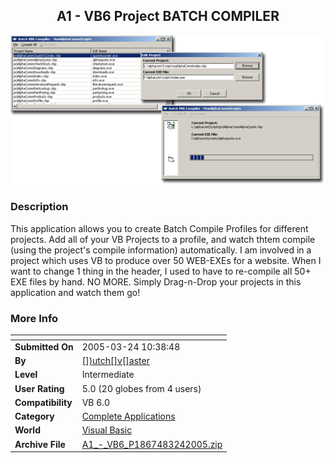 ﻿<div align="center">

## A1 \- VB6 Project BATCH COMPILER

<img src="PIC20053241045234119.gif">
</div>

### Description

This application allows you to create Batch Compile Profiles for different projects. Add all of your VB Projects to a profile, and watch thtem compile (using the project's compile information) automatically. I am involved in a project which uses VB to produce over 50 WEB-EXEs for a website. When I want to change 1 thing in the header, I used to have to re-compile all 50+ EXE files by hand. NO MORE. Simply Drag-n-Drop your projects in this application and watch them go!
 
### More Info
 


<span>             |<span>
---                |---
**Submitted On**   |2005-03-24 10:38:48
**By**             |[\[\]\)utch\[\]v\[\]aster](https://github.com/Planet-Source-Code/PSCIndex/blob/master/ByAuthor/utch-v-aster.md)
**Level**          |Intermediate
**User Rating**    |5.0 (20 globes from 4 users)
**Compatibility**  |VB 6\.0
**Category**       |[Complete Applications](https://github.com/Planet-Source-Code/PSCIndex/blob/master/ByCategory/complete-applications__1-27.md)
**World**          |[Visual Basic](https://github.com/Planet-Source-Code/PSCIndex/blob/master/ByWorld/visual-basic.md)
**Archive File**   |[A1\_\-\_VB6\_P1867483242005\.zip](https://github.com/Planet-Source-Code/utch-v-aster-a1-vb6-project-batch-compiler__1-59615/archive/master.zip)








